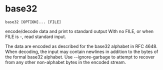 # base32

```
base32 [OPTION]... [FILE]
```

encode/decode data and print to standard output
With no FILE, or when FILE is -, read standard input.

The data are encoded as described for the base32 alphabet in RFC 4648.
When decoding, the input may contain newlines in addition
to the bytes of the formal base32 alphabet. Use --ignore-garbage
to attempt to recover from any other non-alphabet bytes in the
encoded stream.
